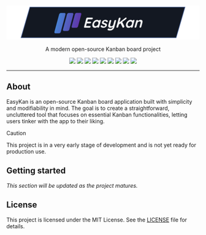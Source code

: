 <p align="center" style="text-align: center">
    <a href="https://github.com/erpixxx/easykan" style="text-align: center">
        <img src="/assets/banner.png" alt="EasyKan">
    </a>
</p>

<p align="center">A modern open-source Kanban board project</p>

<p align="center">
    <img src="https://img.shields.io/badge/Java-%23ED8B00.svg?logo=openjdk&logoColor=white"/>
    <img src="https://img.shields.io/badge/Spring%20Boot-6DB33F?logo=springboot&logoColor=fff"/>
    <img src="https://img.shields.io/badge/Hibernate-59666C?logo=hibernate&logoColor=fff"/>
    <img src="https://img.shields.io/badge/Postgres-%23316192.svg?logo=postgresql&logoColor=white"/>
    <img src="https://img.shields.io/badge/Vite-646CFF?logo=vite&logoColor=fff"/>
    <img src="https://img.shields.io/badge/React-%2320232a.svg?logo=react&logoColor=%2361DAFB"/>
    <img src="https://img.shields.io/badge/TypeScript-3178C6?logo=typescript&logoColor=fff"/>
    <img src="https://img.shields.io/badge/Sass-C69?logo=sass&logoColor=fff"/>
    <img src="https://img.shields.io/badge/Docker-2496ED?logo=docker&logoColor=fff"/>
</p>

---

## About

EasyKan is an open-source Kanban board application built with simplicity and modifiability in mind.
The goal is to create a straightforward, uncluttered tool that focuses on essential Kanban functionalities, letting users tinker with the app to their liking.

> [!CAUTION]  
> This project is in a very early stage of development and is not yet ready for production use.

## Getting started

*This section will be updated as the project matures.*

## License

This project is licensed under the MIT License. See the [LICENSE](LICENSE) file for details.
